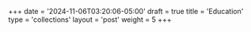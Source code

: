 +++
date = '2024-11-06T03:20:06-05:00'
draft = true
title = 'Education'
type = 'collections'
layout = 'post'
weight = 5
+++
